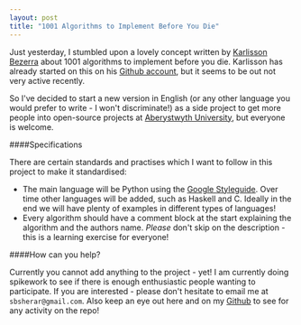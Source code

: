 ```yaml
---
layout: post
title: "1001 Algorithms to Implement Before You Die"
---
```


Just yesterday, I stumbled upon a lovely concept written by [Karlisson Bezerra](http://labs.hacktoon.com/src/1001/) about 1001 algorithms to implement before you die. Karlisson has already started on this on his [Github account](http://github.com/karlisson/1001/), but it seems to be out not very active recently.

So I've decided to start a new version in English (or any other language you would prefer to write - I won't discriminate!) as a side project to get more people into open-source projects at [Aberystwyth University](http://www.aber.ac.uk/en/cs), but everyone is welcome.

####Specifications

There are certain standards and practises which I want to follow in this project to make it standardised:

* The main language will be Python using the [Google Styleguide](http://google-styleguide.googlecode.com/svn/trunk/pyguide.html). Over time other languages will be added, such as Haskell and C. Ideally in the end we will have plenty of examples in different types of languages!
* Every algorithm should have a comment block at the start explaining the algorithm and the authors name. *Please* don't skip on the description - this is a learning exercise for everyone!

####How can you help?

Currently you cannot add anything to the project - yet! I am currently doing spikework to see if there is enough enthusiastic people wanting to participate. If you are interested - please don't hesitate to email me at ```sbsherar@gmail.com```. Also keep an eye out here and on my [Github](http://www.github.com/ssherar) to see for any activity on the repo!
